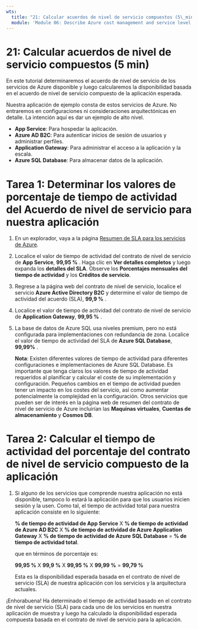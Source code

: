 ```yaml
---
wts:
  title: "21: Calcular acuerdos de nivel de servicio compuestos (5\_min)"
  module: 'Module 06: Describe Azure cost management and service level agreements'
---
```

# <a name="21---calculate-composite-slas-5-min"></a>21: Calcular acuerdos de nivel de servicio compuestos (5 min)

En este tutorial determinaremos el acuerdo de nivel de servicio de los servicios de Azure disponible y luego calcularemos la disponibilidad basada en el acuerdo de nivel de servicio compuesto de la aplicación esperada.

Nuestra aplicación de ejemplo consta de estos servicios de Azure. No entraremos en configuraciones ni consideraciones arquitectónicas en detalle. La intención aquí es dar un ejemplo de alto nivel.

+ **App Service**: Para hospedar la aplicación.
+ **Azure AD B2C**: Para autenticar inicios de sesión de usuarios y administrar perfiles.
+ **Application Gateway**: Para administrar el acceso a la aplicación y la escala. 
+ **Azure SQL Database**: Para almacenar datos de la aplicación. 

# <a name="task-1-determine-the-sla-uptime-percentage-values-for-our-application"></a>Tarea 1: Determinar los valores de porcentaje de tiempo de actividad del Acuerdo de nivel de servicio para nuestra aplicación

1. En un explorador, vaya a la página [Resumen de SLA para los servicios de Azure](https://azure.microsoft.com/en-us/support/legal/sla/summary/).

2. Localice el valor de tiempo de actividad del contrato de nivel de servicio de **App Service**, **99,95 %** . Haga clic en **Ver detalles completos** y luego expanda los **detalles del SLA**. Observe los **Porcentajes mensuales del tiempo de actividad** y los **Créditos de servicio**.

3. Regrese a la página web del contrato de nivel de servicio, localice el servicio **Azure Active Directory B2C** y determine el valor de tiempo de actividad del acuerdo (SLA), **99,9 %** . 

4. Localice el valor de tiempo de actividad del contrato de nivel de servicio de **Application Gateway**, **99,95 %** . 

5. La base de datos de Azure SQL usa niveles premium, pero no está configurada para implementaciones con redundancia de zona. Localice el valor de tiempo de actividad del SLA de **Azure SQL Database**, **99,99%** . 

    **Nota**: Existen diferentes valores de tiempo de actividad para diferentes configuraciones e implementaciones de Azure SQL Database. Es importante que tenga claros los valores de tiempo de actividad requeridos al planificar y calcular el coste de su implementación y configuración. Pequeños cambios en el tiempo de actividad pueden tener un impacto en los costes del servicio, así como aumentar potencialmente la complejidad en la configuración. Otros servicios que pueden ser de interés en la página web de resumen del contrato de nivel de servicio de Azure incluirían las **Maquinas virtuales**, **Cuentas de almacenamiento** y **Cosmos DB**.

# <a name="task-2-calculate-the-application-composite-sla-percentage-uptime"></a>Tarea 2: Calcular el tiempo de actividad del porcentaje del contrato de nivel de servicio compuesto de la aplicación

1. Si alguno de los servicios que comprende nuestra aplicación no está disponible, tampoco lo estará la aplicación para que los usuarios inicien sesión y la usen. Como tal, el tiempo de actividad total para nuestra aplicación consiste en lo siguiente:

    **% de tiempo de actividad de App Service** X **% de tiempo de actividad de Azure AD B2C** X **% de tiempo de actividad de Azure Application Gateway** X **% de tiempo de actividad de Azure SQL Database** =  **% de tiempo de actividad total**.

    que en términos de porcentaje es:

    **99,95 %** X **99,9 %** X **99,95 %** X **99,99 %**  = **99,79 %**

    Esta es la disponibilidad esperada basada en el contrato de nivel de servicio (SLA) de nuestra aplicación con los servicios y la arquitectura actuales.

¡Enhorabuena! Ha determinado el tiempo de actividad basado en el contrato de nivel de servicio (SLA) para cada uno de los servicios en nuestra aplicación de muestra y luego ha calculado la disponibilidad esperada compuesta basada en el contrato de nivel de servicio para la aplicación.
